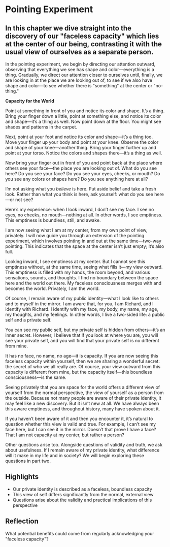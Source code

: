 # Pointing Experiment
## In this chapter we dive straight into the discovery of our "faceless capacity" which lies at the center of our being, contrasting it with the usual view of ourselves as a separate person. 

In the pointing experiment, we begin by directing our attention outward, observing that everything we see has shape and color—everything is a thing. Gradually, we direct our attention closer to ourselves until, finally, we are looking in at the place we are looking out of, to see if we also have shape and color—to see whether there is "something" at the center or "no-thing."

**Capacity for the World**

Point at something in front of you and notice its color and shape. It’s a thing. Bring your finger down a little, point at something else, and notice its color and shape—it’s a thing as well. Now point down at the floor. You might see shades and patterns in the carpet.

Next, point at your foot and notice its color and shape—it’s a thing too. Move your finger up your body and point at your knee. Observe the color and shape of your knee—another thing. Bring your finger further up and point at your torso. Notice the colors and shapes there—it’s a thing as well.

Now bring your finger out in front of you and point back at the place where others see your face—the place you are looking out of. What do you see here? Do you see your face? Do you see your eyes, cheeks, or mouth? Do you see any colors or shapes here? Do you see anything here at all?

I’m not asking what you *believe* is here. Put aside belief and take a fresh look. Rather than what you think is here, ask yourself: what do you see here—or not see?

Here’s my experience: when I look inward, I don’t see my face. I see no eyes, no cheeks, no mouth—nothing at all. In other words, I see emptiness. This emptiness is boundless, still, and awake.

I am now seeing what I am at my center, from my own point of view, privately. I will now guide you through an extension of the pointing experiment, which involves pointing in and out at the same time—two-way pointing. This indicates that the space at the center isn’t just empty; it’s also full.

Looking inward, I see emptiness at my center. But I cannot see this emptiness without, at the same time, seeing what fills it—my view outward. This emptiness is filled with my hands, the room beyond, and various sensations, sounds, and thoughts. I find no boundary between the space here and the world out there. My faceless consciousness merges with and becomes the world. Privately, I am the world.

Of course, I remain aware of my public identity—what I look like to others and to myself in the mirror. I am aware that, for you, I am Richard, and I identify with Richard. I identify with my face, my body, my name, my age, my thoughts, and my feelings. In other words, I live a two-sided life: a public self and a private self.

You can see my public self, but my private self is hidden from others—it’s an inner secret. However, I believe that if you look at where you are, you will see your private self, and you will find that your private self is no different from mine.

It has no face, no name, no age—it is capacity. If you are now seeing this faceless capacity within yourself, then we are sharing a wonderful secret: the secret of who we all really are. Of course, your view outward from this capacity is different from mine, but the capacity itself—this boundless consciousness—is the same.

Seeing privately that you are space for the world offers a different view of yourself from the normal perspective, the view of yourself as a person from the outside. Because not many people are aware of their private identity, it may feel like a new discovery. But it isn’t new at all. We have always been this aware emptiness, and throughout history, many have spoken about it.

If you haven’t been aware of it and then you encounter it, it’s natural to question whether this view is valid and true. For example, I can’t see my face here, but I can see it in the mirror. Doesn’t that prove I have a face? That I am not capacity at my center, but rather a person?

Other questions arise too. Alongside questions of validity and truth, we ask about usefulness. If I remain aware of my private identity, what difference will it make in my life and in society? We will begin exploring these questions in part two.

## Highlights
- Our private identity is described as a faceless, boundless capacity
- This view of self differs significantly from the normal, external view
- Questions arise about the validity and practical implications of this perspective

## Reflection
What potential benefits could come from regularly acknowledging your "faceless capacity"?
